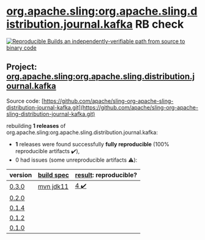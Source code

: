 [org.apache.sling:org.apache.sling.distribution.journal.kafka](https://search.maven.org/artifact/org.apache.sling/org.apache.sling.distribution.journal.kafka/) RB check
=======

[![Reproducible Builds](https://reproducible-builds.org/images/logos/rb.svg) an independently-verifiable path from source to binary code](https://reproducible-builds.org/)

## Project: [org.apache.sling:org.apache.sling.distribution.journal.kafka](https://search.maven.org/artifact/org.apache.sling/org.apache.sling.distribution.journal.kafka/)

Source code: [https://github.com/apache/sling-org-apache-sling-distribution-journal-kafka.git](https://github.com/apache/sling-org-apache-sling-distribution-journal-kafka.git)

rebuilding **1 releases** of org.apache.sling:org.apache.sling.distribution.journal.kafka:
- **1** releases were found successfully **fully reproducible** (100% reproducible artifacts :heavy_check_mark:),
- 0 had issues (some unreproducible artifacts :warning:):

| version | [build spec](BUILDSPEC.md) | [result](https://reproducible-builds.org/docs/jvm/): reproducible? |
| -- | --------- | ------ |
| [0.3.0](https://search.maven.org/artifact/org.apache.sling/org.apache.sling.distribution.journal.kafka/0.3.0/pom) | [mvn jdk11](org.apache.sling.distribution.journal.kafka-0.3.0.buildspec) | [4 :heavy_check_mark: ](org.apache.sling.distribution.journal.kafka-0.3.0.buildcompare) |
| [0.2.0](https://search.maven.org/artifact/org.apache.sling/org.apache.sling.distribution.journal.kafka/0.2.0/pom) | | |
| [0.1.4](https://search.maven.org/artifact/org.apache.sling/org.apache.sling.distribution.journal.kafka/0.1.4/pom) | | |
| [0.1.2](https://search.maven.org/artifact/org.apache.sling/org.apache.sling.distribution.journal.kafka/0.1.2/pom) | | |
| [0.1.0](https://search.maven.org/artifact/org.apache.sling/org.apache.sling.distribution.journal.kafka/0.1.0/pom) | | |
